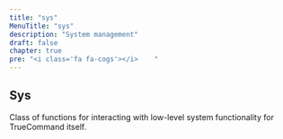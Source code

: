 ```yaml
---
title: "sys"
MenuTitle: "sys"
description: "System management"
draft: false
chapter: true
pre: "<i class='fa fa-cogs'></i>	"
---
```


## Sys
Class of functions for interacting with low-level system functionality for TrueCommand itself.

